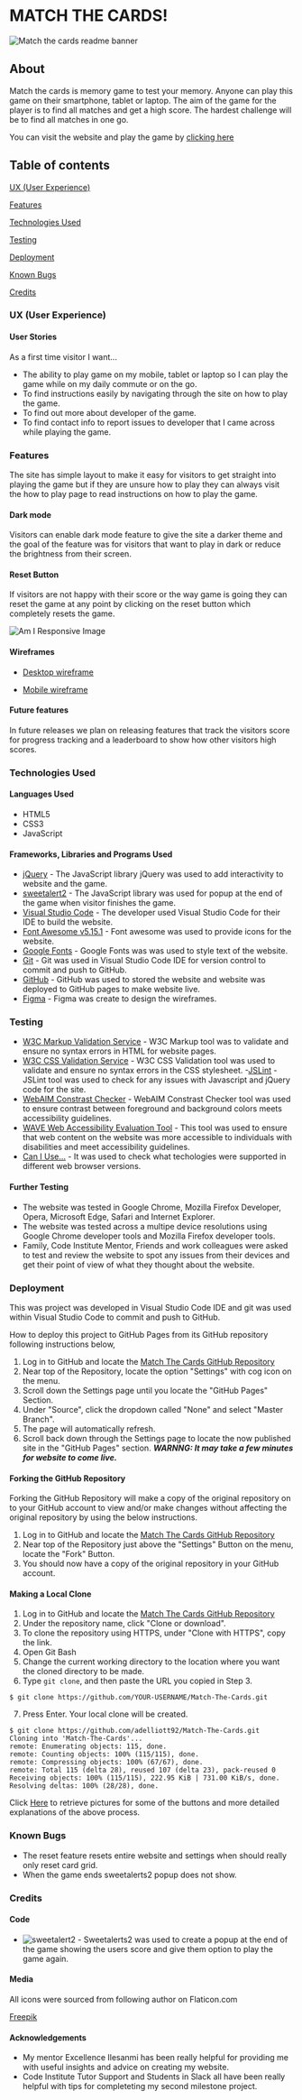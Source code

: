 # MATCH THE CARDS!
![Match the cards readme banner](assets/images/readme/mtc-banner.PNG)

## About
Match the cards is memory game to test your memory. Anyone can play this game on their smartphone, tablet or laptop. The aim of the game for the player is to find all matches and get a high score. The hardest challenge will be to find all matches in one go.

You can visit the website and play the game by [clicking here](https://adelliott92.github.io/Match-The-Cards/)

## Table of contents

[UX (User Experience)](#UX)  

[Features](#features)

[Technologies Used](#technologies)

[Testing](#testing)

[Deployment](#deployment)

[Known Bugs](#bugs)

[Credits](#credits)

<a name="UX"></a>
### UX (User Experience)

#### User Stories

As a first time visitor I want...
* The ability to play game on my mobile, tablet or laptop so I can play the game while on my daily commute or on the go.
* To find instructions easily by navigating through the site on how to play the game.
* To find out more about developer of the game.
* To find contact info to report issues to developer that I came across while playing the game.

<a name="features"></a>
### Features

The site has simple layout to make it easy for visitors to get straight into playing the game but if they are unsure how to play they can always visit the how to play page to read instructions on how to play the game.

#### Dark mode

Visitors can enable dark mode feature to give the site a darker theme and the goal of the feature was for visitors that want to play in dark or reduce the brightness from their screen.

#### Reset Button

If visitors are not happy with their score or the way game is going they can reset the game at any point by clicking on the reset button which completely resets the game.

![Am I Responsive Image](assets/images/readme/am-i-responsive.PNG)

#### Wireframes

- [Desktop wireframe](https://adelliott92.github.io/Match-The-Cards/assets/images/readme/desktop-wireframe.png)

- [Mobile wireframe](https://adelliott92.github.io/Match-The-Cards/assets/images/readme/mobile-wireframe.png)

#### Future features

In future releases we plan on releasing features that track the visitors score for progress tracking and a leaderboard to show how other visitors high scores.

<a name="technologies"></a>
### Technologies Used

#### Languages Used

- HTML5
- CSS3
- JavaScript

#### Frameworks, Libraries and Programs Used

- [jQuery](https://jquery.com/) - The JavaScript library jQuery was used to add interactivity to website and the game.
- [sweetalert2](https://sweetalert2.github.io/) - The JavaScript library was used for popup at the end of the game when visitor finishes the game.
- [Visual Studio Code](https://code.visualstudio.com/) - The developer used Visual Studio Code for their IDE to build the website.
- [Font Awesome v5.15.1](https://fontawesome.com/) - Font awesome was used to provide icons for the website.
- [Google Fonts](https://fonts.google.com/) - Google Fonts was was used to style text of the website.
- [Git](https://git-scm.com/) - Git was used in Visual Studio Code IDE for version control to commit and push to GitHub.
- [GitHub](https://github.com/) - GitHub was used to stored the website and website was deployed to GitHub pages to make website live.
- [Figma](https://www.figma.com/) - Figma was create to design the wireframes.

<a name="testing"></a>
### Testing

- [W3C Markup Validation Service](https://validator.w3.org/) - W3C Markup tool was to validate and ensure no syntax errors in HTML for website pages.
- [W3C CSS Validation Service](https://jigsaw.w3.org/css-validator/) - W3C CSS Validation tool was used to validate and ensure no syntax errors in the CSS stylesheet.
-[JSLint](https://www.jslint.com/) - JSLint tool was used to check for any issues with Javascript and jQuery code for the site.
- [WebAIM Constrast Checker](https://webaim.org/resources/contrastchecker/) - WebAIM Constrast Checker tool was used to ensure contrast between foreground and background colors meets accessibility guidelines.
- [WAVE Web Accessibility Evaluation Tool](https://wave.webaim.org/) - This tool was used to ensure that web content on the website was more accessible to individuals with disabilities and meet accessibility guidelines.
- [Can I Use...](https://caniuse.com/) - It was used to check what techologies were supported in different web browser versions.

#### Further Testing

- The website was tested in Google Chrome, Mozilla Firefox Developer, Opera, Microsoft Edge, Safari and Internet Explorer.
- The website was tested across a multipe device resolutions using Google Chrome developer tools and Mozilla Firefox developer tools.
- Family, Code Institute Mentor, Friends and work colleagues were asked to test and review the website to spot any issues from their devices and get their point of view of what they thought about the website.

<a name="deployment"></a>
### Deployment

This was project was developed in Visual Studio Code IDE and git was used within Visual Studio Code to commit and push to GitHub.

How to deploy this project to GitHub Pages from its GitHub repository following instructions below,

1. Log in to GitHub and locate the [Match The Cards GitHub Repository](https://github.com/adelliott92/Match-The-Cards/)
2. Near top of the Repository, locate the option "Settings" with cog icon on the menu.
3. Scroll down the Settings page until you locate the "GitHub Pages" Section.
4. Under "Source", click the dropdown called "None" and select "Master Branch".
5. The page will automatically refresh.
6. Scroll back down through the Settings page to locate the now published site in the "GitHub Pages" section. ***WARNNG: It may take a few minutes for website to come live.***

#### Forking the GitHub Repository

Forking the GitHub Repository will make a copy of the original repository on to your GitHub account to view and/or make changes without affecting the original repository by using the below instructions.

1. Log in to GitHub and locate the [Match The Cards GitHub Repository](https://github.com/adelliott92/Match-The-Cards/)
2. Near top of the Repository just above the "Settings" Button on the menu, locate the "Fork" Button.
3. You should now have a copy of the original repository in your GitHub account.

#### Making a Local Clone

1. Log in to GitHub and locate the [Match The Cards GitHub Repository](https://github.com/adelliott92/Match-The-Cards/)
2. Under the repository name, click "Clone or download".
3. To clone the repository using HTTPS, under "Clone with HTTPS", copy the link.
4. Open Git Bash
5. Change the current working directory to the location where you want the cloned directory to be made.
6. Type `git clone`, and then paste the URL you copied in Step 3.

```
$ git clone https://github.com/YOUR-USERNAME/Match-The-Cards.git
```

7. Press Enter. Your local clone will be created.

```
$ git clone https://github.com/adelliott92/Match-The-Cards.git
Cloning into 'Match-The-Cards'...
remote: Enumerating objects: 115, done.
remote: Counting objects: 100% (115/115), done.
remote: Compressing objects: 100% (67/67), done.
remote: Total 115 (delta 28), reused 107 (delta 23), pack-reused 0
Receiving objects: 100% (115/115), 222.95 KiB | 731.00 KiB/s, done.
Resolving deltas: 100% (28/28), done.
```

Click [Here](https://help.github.com/en/github/creating-cloning-and-archiving-repositories/cloning-a-repository#cloning-a-repository-to-github-desktop) to retrieve pictures for some of the buttons and more detailed explanations of the above process.

<a name="bugs"></a>
### Known Bugs

- The reset feature resets entire website and settings when should really only reset card grid.
- When the game ends sweetalerts2 popup does not show.

<a name="credits"></a>
### Credits

#### Code

- ![sweetalert2](https://sweetalert2.github.io/) - Sweetalerts2 was used to create a popup at the end of the game showing the users score and give them option to play the game again.

#### Media

All icons were sourced from following author on Flaticon.com

[Freepik](https://www.flaticon.com/authors/freepik)

#### Acknowledgements

- My mentor Excellence Ilesanmi has been really helpful for providing me with useful insights and advice on creating my website. 
- Code Institute Tutor Support and Students in Slack all have been really helpful with tips for completeting my second milestone project.